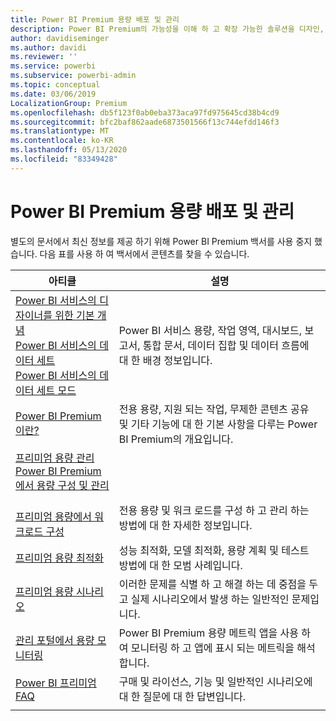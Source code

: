 ```yaml
---
title: Power BI Premium 용량 배포 및 관리
description: Power BI Premium의 가능성을 이해 하 고 확장 가능한 솔루션을 디자인, 배포, 모니터링 및 문제 해결 하는 방법을 알아봅니다.
author: davidiseminger
ms.author: davidi
ms.reviewer: ''
ms.service: powerbi
ms.subservice: powerbi-admin
ms.topic: conceptual
ms.date: 03/06/2019
LocalizationGroup: Premium
ms.openlocfilehash: db5f123f0ab0eba373aca97fd975645cd38b4cd9
ms.sourcegitcommit: bfc2baf862aade6873501566f13c744efdd146f3
ms.translationtype: MT
ms.contentlocale: ko-KR
ms.lasthandoff: 05/13/2020
ms.locfileid: "83349428"
---
```

# <a name="deploying-and-managing-power-bi-premium-capacities"></a>Power BI Premium 용량 배포 및 관리

별도의 문서에서 최신 정보를 제공 하기 위해 Power BI Premium 백서를 사용 중지 했습니다. 다음 표를 사용 하 여 백서에서 콘텐츠를 찾을 수 있습니다. 

| 아티클 | 설명 |
|-----|----|
| [Power BI 서비스의 디자이너를 위한 기본 개념](../fundamentals/service-basic-concepts.md)</br>[Power BI 서비스의 데이터 세트](../connect-data/service-datasets-understand.md)</br>[Power BI 서비스의 데이터 세트 모드](../connect-data/service-dataset-modes-understand.md) | Power BI 서비스 용량, 작업 영역, 대시보드, 보고서, 통합 문서, 데이터 집합 및 데이터 흐름에 대 한 배경 정보입니다. |
| [Power BI Premium이란?](../admin/service-premium-what-is.md) | 전용 용량, 지원 되는 작업, 무제한 콘텐츠 공유 및 기타 기능에 대 한 기본 사항을 다루는 Power BI Premium의 개요입니다.  |
| [프리미엄 용량 관리](../admin/service-premium-capacity-manage.md)</br>[Power BI Premium에서 용량 구성 및 관리](../admin/service-admin-premium-manage.md)
</br>[프리미엄 용량에서 워크로드 구성](../admin/service-admin-premium-workloads.md) | 전용 용량 및 워크 로드를 구성 하 고 관리 하는 방법에 대 한 자세한 정보입니다. |
| [프리미엄 용량 최적화](../admin/service-premium-capacity-optimize.md) | 성능 최적화, 모델 최적화, 용량 계획 및 테스트 방법에 대 한 모범 사례입니다. |
| [프리미엄 용량 시나리오](../admin/service-premium-capacity-scenarios.md) | 이러한 문제를 식별 하 고 해결 하는 데 중점을 두고 실제 시나리오에서 발생 하는 일반적인 문제입니다. |
| [관리 포털에서 용량 모니터링](../admin/service-admin-premium-monitor-portal.md) | Power BI Premium 용량 메트릭 앱을 사용 하 여 모니터링 하 고 앱에 표시 되는 메트릭을 해석 합니다. |
| [Power BI 프리미엄 FAQ](../admin/service-premium-faq.md) | 구매 및 라이선스, 기능 및 일반적인 시나리오에 대 한 질문에 대 한 답변입니다. |
| | |
